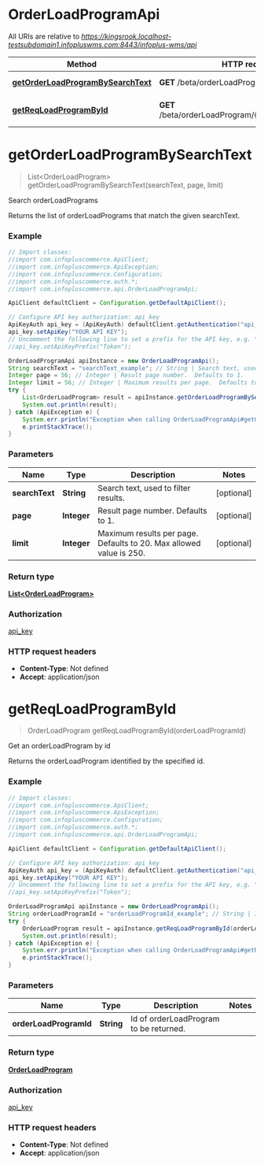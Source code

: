 # OrderLoadProgramApi

All URIs are relative to *https://kingsrook.localhost-testsubdomain1.infopluswms.com:8443/infoplus-wms/api*

Method | HTTP request | Description
------------- | ------------- | -------------
[**getOrderLoadProgramBySearchText**](OrderLoadProgramApi.md#getOrderLoadProgramBySearchText) | **GET** /beta/orderLoadProgram/search | Search orderLoadPrograms
[**getReqLoadProgramById**](OrderLoadProgramApi.md#getReqLoadProgramById) | **GET** /beta/orderLoadProgram/{orderLoadProgramId} | Get an orderLoadProgram by id


<a name="getOrderLoadProgramBySearchText"></a>
# **getOrderLoadProgramBySearchText**
> List&lt;OrderLoadProgram&gt; getOrderLoadProgramBySearchText(searchText, page, limit)

Search orderLoadPrograms

Returns the list of orderLoadPrograms that match the given searchText.

### Example
```java
// Import classes:
//import com.infopluscommerce.ApiClient;
//import com.infopluscommerce.ApiException;
//import com.infopluscommerce.Configuration;
//import com.infopluscommerce.auth.*;
//import com.infopluscommerce.api.OrderLoadProgramApi;

ApiClient defaultClient = Configuration.getDefaultApiClient();

// Configure API key authorization: api_key
ApiKeyAuth api_key = (ApiKeyAuth) defaultClient.getAuthentication("api_key");
api_key.setApiKey("YOUR API KEY");
// Uncomment the following line to set a prefix for the API key, e.g. "Token" (defaults to null)
//api_key.setApiKeyPrefix("Token");

OrderLoadProgramApi apiInstance = new OrderLoadProgramApi();
String searchText = "searchText_example"; // String | Search text, used to filter results.
Integer page = 56; // Integer | Result page number.  Defaults to 1.
Integer limit = 56; // Integer | Maximum results per page.  Defaults to 20.  Max allowed value is 250.
try {
    List<OrderLoadProgram> result = apiInstance.getOrderLoadProgramBySearchText(searchText, page, limit);
    System.out.println(result);
} catch (ApiException e) {
    System.err.println("Exception when calling OrderLoadProgramApi#getOrderLoadProgramBySearchText");
    e.printStackTrace();
}
```

### Parameters

Name | Type | Description  | Notes
------------- | ------------- | ------------- | -------------
 **searchText** | **String**| Search text, used to filter results. | [optional]
 **page** | **Integer**| Result page number.  Defaults to 1. | [optional]
 **limit** | **Integer**| Maximum results per page.  Defaults to 20.  Max allowed value is 250. | [optional]

### Return type

[**List&lt;OrderLoadProgram&gt;**](OrderLoadProgram.md)

### Authorization

[api_key](../README.md#api_key)

### HTTP request headers

 - **Content-Type**: Not defined
 - **Accept**: application/json

<a name="getReqLoadProgramById"></a>
# **getReqLoadProgramById**
> OrderLoadProgram getReqLoadProgramById(orderLoadProgramId)

Get an orderLoadProgram by id

Returns the orderLoadProgram identified by the specified id.

### Example
```java
// Import classes:
//import com.infopluscommerce.ApiClient;
//import com.infopluscommerce.ApiException;
//import com.infopluscommerce.Configuration;
//import com.infopluscommerce.auth.*;
//import com.infopluscommerce.api.OrderLoadProgramApi;

ApiClient defaultClient = Configuration.getDefaultApiClient();

// Configure API key authorization: api_key
ApiKeyAuth api_key = (ApiKeyAuth) defaultClient.getAuthentication("api_key");
api_key.setApiKey("YOUR API KEY");
// Uncomment the following line to set a prefix for the API key, e.g. "Token" (defaults to null)
//api_key.setApiKeyPrefix("Token");

OrderLoadProgramApi apiInstance = new OrderLoadProgramApi();
String orderLoadProgramId = "orderLoadProgramId_example"; // String | Id of orderLoadProgram to be returned.
try {
    OrderLoadProgram result = apiInstance.getReqLoadProgramById(orderLoadProgramId);
    System.out.println(result);
} catch (ApiException e) {
    System.err.println("Exception when calling OrderLoadProgramApi#getReqLoadProgramById");
    e.printStackTrace();
}
```

### Parameters

Name | Type | Description  | Notes
------------- | ------------- | ------------- | -------------
 **orderLoadProgramId** | **String**| Id of orderLoadProgram to be returned. |

### Return type

[**OrderLoadProgram**](OrderLoadProgram.md)

### Authorization

[api_key](../README.md#api_key)

### HTTP request headers

 - **Content-Type**: Not defined
 - **Accept**: application/json

